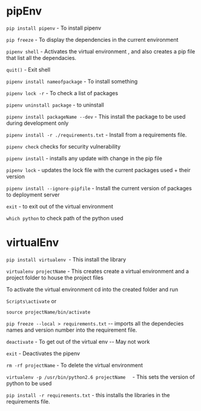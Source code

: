 # pipEnv

`pip install pipenv` - To install pipenv

`pip freeze` - To display the dependencies in the current environment

`pipenv shell` - Activates the virtual environment , and also creates a pip file that list all the dependacies.

`quit()` - Exit shell

`pipenv install nameofpackage` - To install something

`pipenv lock -r` - To check a list of packages

`pipenv uninstall package` - to uninstall

`pipenv install packageName --dev` - This install the package to be used during development only

`pipenv install -r ./requirements.txt` - Install from a requirements file.

`pipenv check` checks for security vulnerability 

`pipenv install` - installs any update with change in the pip file

`pipenv lock` - updates the lock file with the current packages used + their version

`pipenv install --ignore-pipfile` - Install the current version of packages to deployment server

`exit` - to exit out of the virtual environment

`which python` to check path of the python used

# virtualEnv

`pip install virtualenv `- This install the library

`virtualenv projectName` -  This creates create a virtual environment and a project folder to house the project files

To activate the virtual environment cd into the created folder and run

`Scripts\activate`  or

`source projectName/bin/activate`



`pip freeze --local > requirements.txt` -- imports all the dependecies names and version number into the requirement file.

`deactivate` - To get out of the virtual env -- May not work

`exit` - Deactivates the pipenv

`rm -rf projectName` - To delete the virtual environment

`virtualenv -p /usr/bin/python2.6 projectName  ` - This sets the version of python to be used

`pip install -r requirements.txt` - this installs the libraries in the requirements file.









